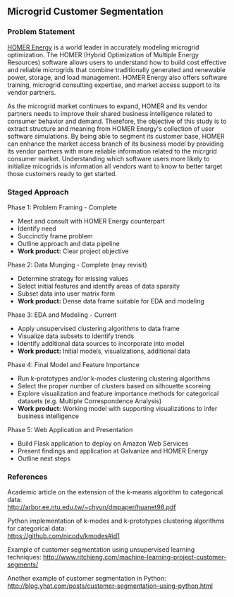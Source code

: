 ## Microgrid Customer Segmentation  
### Problem Statement
[HOMER Energy](http://www.homerenergy.com/) is a world leader in accurately modeling microgrid optimization. The HOMER (Hybrid Optimization of Multiple Energy Resources) software allows users to understand how to build cost effective and reliable microgrids that combine traditionally generated and renewable power, storage, and load management. HOMER Energy also offers software training, microgrid consulting expertise, and market access support to its vendor partners.

As the microgrid market continues to expand, HOMER and its vendor partners needs to improve their shared business intelligence related to consumer behavior and demand. Therefore, the objective of this study is to extract structure and meaning from HOMER Energy's collection of user software simulations. By being able to segment its customer base, HOMER can enhance the market access branch of its business model by providing its vendor partners with more reliable information related to the micrgrid consumer market. Understanding which software users more likely to initialize micogrids is information all vendors want to know to better target those customers ready to get started.

### Staged Approach
Phase 1: Problem Framing - Complete
- Meet and consult with HOMER Energy counterpart
- Identify need
- Succinctly frame problem
- Outline approach and data pipeline  
- **Work product:** Clear project objective

Phase 2: Data Munging - Complete (may revisit)
- Determine strategy for missing values
- Select initial features and identify areas of data sparsity
- Subset data into user matrix form  
- **Work product:** Dense data frame suitable for EDA and modeling

Phase 3: EDA and Modeling - Current
- Apply unsupervised clustering algorithms to data frame
- Visualize data subsets to identify trends
- Identify additional data sources to incorporate into model  
- **Work product:** Initial models, visualizations, additional data

Phase 4: Final Model and Feature Importance
- Run k-prototypes and/or k-modes clustering clustering algorithms
- Select the proper number of clusters based on silhouette scoreing
- Explore visualization and feature importance methods for categorical datasets (e.g. Multiple Correspondence Analysis)
- **Work product:** Working model with supporting visualizations to infer business intelligence

Phase 5: Web Application and Presentation
- Build Flask application to deploy on Amazon Web Services
- Present findings and application at Galvanize and HOMER Energy
- Outline next steps

### References
Academic article on the extension of the k-means algorithm to categorical data:  
http://arbor.ee.ntu.edu.tw/~chyun/dmpaper/huanet98.pdf  

Python implementation of k-modes and k-prototypes clustering algorithms for categorical data:  
https://github.com/nicodv/kmodes#id1  

Example of customer segmentation using unsupervised learning techniques:   http://www.ritchieng.com/machine-learning-project-customer-segments/  

Another example of customer segmentation in Python:  
http://blog.yhat.com/posts/customer-segmentation-using-python.html
